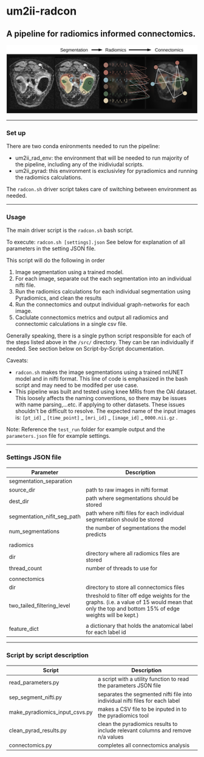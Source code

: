# um2ii-radcon

## A pipeline for radiomics informed connectomics.

![img](./assets/pipeline.svg)

---
### Set up
There are two conda enironments needed to run the pipeline:

- um2ii_rad_env: the environment that will be needed to run majority of the pipeline, including any of the inidiviudal scripts. 
- um2ii_pyrad: this environment is exclusivley for pyradiomics and running the radiomics calculations. 

The `radcon.sh` driver script takes care of switching between environment as needed.

---

### Usage
The main driver script is the `radcon.sh` bash script. 

To execute: `radcon.sh [settings].json` See below for explanation of all parameters in the setting JSON file. 

This script will do the following in order

1. Image segmentation using a trained model.
2. For each image, separate out the each segmentation into an individual nifti file.
3. Run the radiomics calculations for each individual segmentation using Pyradiomics, and clean the results
4. Run the connectomics and output individual graph-networks for each image. 
5. Caclulate connectomics metrics and output all radiomics and connectomic calculations in a single csv file. 

Generally speaking, there is a single python script responsible for each of the steps listed above in the `/src/` directory. They can be ran individually if needed. See section below on Script-by-Script documentation. 

Caveats:

- `radcon.sh` makes the image segmentations using a trained nnUNET model and in nifti format. This line of code is emphasized in the bash script and may need to be modifed per use case. 
- This pipeline was built and tested using knee MRIs from the OAI dataset. This loosely affects the naming conventions, so there may be issues with name parsing,...etc. if applying to other datasets. These issues shouldn't be difficult to resolve. The expected name of the input images is: `[pt_id]` _ `[time_point]` _ `[mri_id]` _ `[image_id]` _ `0000.nii.gz` .


Note: Reference the `test_run` folder for example output and the `parameters.json` file for example settings. 

---

### Settings JSON file
|Parameter | Description |
|---|---|
|segmentation_separation|  |
|source_dir | path to raw images in nifti format |
|dest_dir | path where segmentations should be stored |
|segmentation_nifit_seg_path | path where nifti files for each individual segmentation should be stored |
|num_segmentations | the number of segmentations the model predicts|
|  |  |
|radiomics |  |
| dir | directory where all radiomics files are stored |
| thread_count | number of threads to use for |
| | |
|connectomics | |
|dir | directory to store all connectomics files|
|two_tailed_filtering_level | threshold to filter off edge weights for the graphs. (i.e. a value of 15 would mean that only the top and bottom 15% of edge weights will be kept.) |
| | |
|feature_dict | a dictionary that holds the anatomical label for each label id |

---

### Script by script description
|Script | Description |
|---|---|
|read_parameters.py | a script with a utility function to read the parameters JSON file |
| sep_segment_nifti.py| separates the segmented nifti file into individual nifti files for each label|
|make_pyradiomics_input_csvs.py |makes a CSV file to be inputed in to the pyradiomics tool |
|clean_pyrad_results.py | clean the pyradiomics results to include relevant columns and remove n/a values|
|connectomics.py |completes all connectomics analysis|

